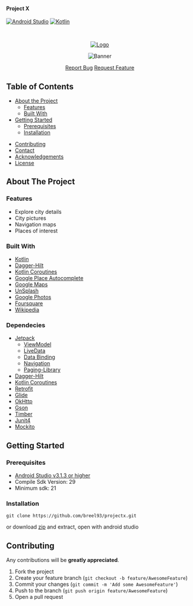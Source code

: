 #### Project X 
<!-- PROJECT SHIELDS -->
[![Android Studio][android_studio-shield]][android_studio-url]
[![Kotlin][kotlin-shield]][kotlin-url]

<!-- PROJECT LOGO -->
<br />
<p align="center">
  <a href="https://github.com/breel93/projectx">
    <img src="https://user-images.githubusercontent.com/20865566/91920265-70e2a900-ecc0-11ea-8e60-bea505357c50.png" alt="Logo">
  </a>
  <p align="center">
   <img src="https://user-images.githubusercontent.com/20865566/91920791-e602ae00-ecc1-11ea-8dba-6808461f54bb.png" alt="Banner">
  </p>
  <p align="center">
    <a href="https://github.com/breel93/projectx/issues">Report Bug</a>
    <a href="https://github.com/breel93/Fave/issues">Request Feature</a>
  </p>
</p>

<!-- TABLE OF CONTENTS -->
## Table of Contents

* [About the Project](#about-the-project)
  * [Features](#features)
  * [Built With](#built-with)
* [Getting Started](#getting-started)
  * [Prerequisites](#prerequisites)
  * [Installation](#installation)
<!-- * [Usage](#usage) -->
<!-- * [Roadmap](#roadmap) -->
* [Contributing](#contributing)
* [Contact](#contact)
* [Acknowledgements](#acknowledgements)
* [License](#license)

<!-- ABOUT THE PROJECT -->
## About The Project

### Features
*	Explore city details  
*	City pictures 
*	Navigation maps
* Places of interest

### Built With
* [Kotlin](https://kotlinlang.org/)
* [Dagger-Hilt](https://developer.android.com/training/dependency-injection/hilt-android)
* [Kotlin Coroutines](https://developer.android.com/kotlin/coroutines)
* [Google Place Autocomplete](https://developers.google.com/places/web-service/autocomplete)
* [Google Maps](https://developers.google.com/maps/documentation/android-sdk/overview)
* [UnSplash](https://unsplash.com/documentation#search-photos)
* [Google Photos](https://developers.google.com/photos/library/guides/about-restful-apis)
* [Foursquare](https://developer.foursquare.com/docs/places-api/)
* [Wikipedia](https://www.mediawiki.org/wiki/API:Main_page)

### Dependecies
- [Jetpack](https://developer.android.com/jetpack)
  - [ViewModel](https://developer.android.com/topic/libraries/architecture/viewmodel)
  - [LiveData](https://developer.android.com/topic/libraries/architecture/livedata)
  - [Data Binding](https://developer.android.com/topic/libraries/data-binding/)
  - [Navigation](https://developer.android.com/guide/navigation/navigation-getting-started)
  - [Paging-Library](https://developer.android.com/topic/libraries/architecture/paging/)
- [Dagger-Hilt](https://developer.android.com/training/dependency-injection/hilt-android)
- [Kotlin Coroutines](https://developer.android.com/kotlin/coroutines)
- [Retrofit](https://square.github.io/retrofit/)
- [Glide](https://github.com/bumptech/glide)
- [OkHttp](https://square.github.io/okhttp/)
- [Gson](https://github.com/google/gson)
- [Timber](https://github.com/JakeWharton/timber)
- [Junit4](https://junit.org/junit4/)
- [Mockito](https://site.mockito.org/)

## Getting Started
### Prerequisites
- [Android Studio v3.1.3 or higher](https://developer.android.com/studio/)
- Compile Sdk Version: 29
- Minimum sdk: 21

### Installation

```
git clone https://github.com/breel93/projectx.git
```
or download [zip](https://github.com/breel93/projectx/archive/master.zip) and extract, open with android studio

<!-- CONTRIBUTING -->
## Contributing

Any contributions will be **greatly appreciated**.

1. Fork the project
2. Create your feature branch (`git checkout -b feature/AwesomeFeature`)
3. Commit your changes (`git commit -m 'Add some AwesomeFeature'`)
4. Push to the branch (`git push origin feature/AwesomeFeature`)
5. Open a pull request


<!-- MARKDOWN LINKS & IMAGES -->
<!-- https://www.markdownguide.org/basic-syntax/#reference-style-links -->
[android_studio-shield]: http://img.shields.io/badge/android_studio-v4.0.1-green
[android_studio-url]: https://developer.android.com/studio

[kotlin-shield]: https://img.shields.io/badge/kotlin-v1.4.0-purple
[kotlin-url]: https://kotlinlang.org/
